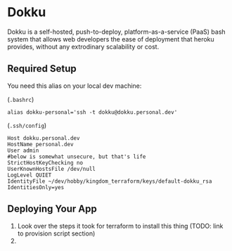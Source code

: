 # Dokku

Dokku is a self-hosted, push-to-deploy, platform-as-a-service (PaaS) bash system that allows web developers the ease of deployment that heroku provides, without any extrodinary scalability or cost.


## Required Setup

You need this alias on your local dev machine:

(`.bashrc`)
```
alias dokku-personal='ssh -t dokku@dokku.personal.dev'
```

(`.ssh/config`)
```
Host dokku.personal.dev
HostName personal.dev
User admin
#below is somewhat unsecure, but that's life
StrictHostKeyChecking no
UserKnownHostsFile /dev/null
LogLevel QUIET
IdentityFile ~/dev/hobby/kingdom_terraform/keys/default-dokku_rsa
IdentitiesOnly=yes
```


## Deploying Your App

1. Look over the steps it took for terraform to install this thing (TODO:  link to provision script section)
1.


